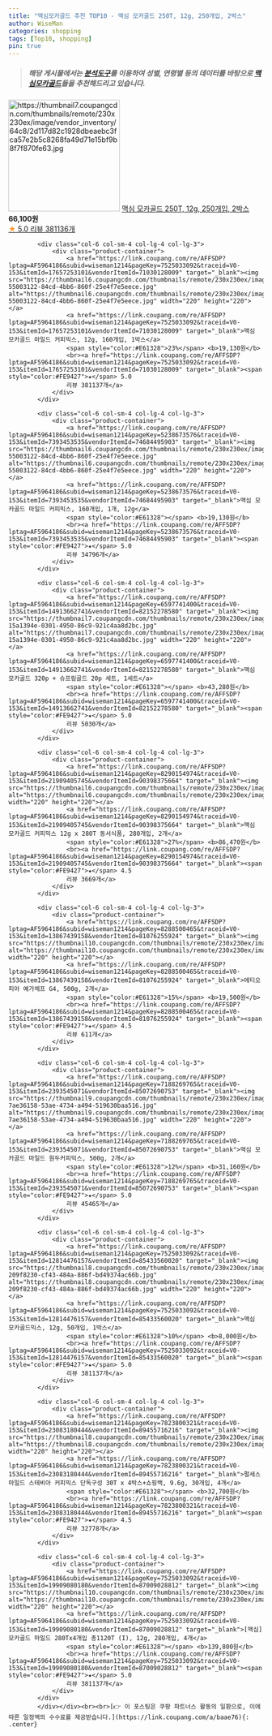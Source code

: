 ```yaml
---
title: "맥심모카골드 추천 TOP10 - 맥심 모카골드 250T, 12g, 250개입, 2박스"
author: WiseMan
categories: shopping
tags: [Top10, shopping]
pin: true
---
```


> ##### 해당 게시물에서는 [**분석도구**](https://itemscout.io/)를 이용하여 **성별**, **연령별** 등의 데이터를 바탕으로 [**맥심모카골드**](https://link.coupang.com/a/baae76)들을 추천해드리고 있습니다.
<div class="container"><div class="row">
            <div class="col-6 col-sm-4 col-lg-4 col-lg-3">
                <div class="product-container">
                    <a href="https://link.coupang.com/re/AFFSDP?lptag=AF5964186&subid=wiseman1214&pageKey=7525033092&traceid=V0-153&itemId=19933562286&vendorItemId=87033044239" target="_blank"><img src="https://thumbnail7.coupangcdn.com/thumbnails/remote/230x230ex/image/vendor_inventory/64c8/2d117d82c1928dbeaebc3fca57e2b5c8268fa49d71e15bf9b8f7f870fe63.jpg" alt="https://thumbnail7.coupangcdn.com/thumbnails/remote/230x230ex/image/vendor_inventory/64c8/2d117d82c1928dbeaebc3fca57e2b5c8268fa49d71e15bf9b8f7f870fe63.jpg" width="220" height="220"></a>
                    <a href="https://link.coupang.com/re/AFFSDP?lptag=AF5964186&subid=wiseman1214&pageKey=7525033092&traceid=V0-153&itemId=19933562286&vendorItemId=87033044239" target="_blank">맥심 모카골드 250T, 12g, 250개입, 2박스</a>
                    <span style="color:#E61328"></span> <b>66,100원</b>
                    <br><a href="https://link.coupang.com/re/AFFSDP?lptag=AF5964186&subid=wiseman1214&pageKey=7525033092&traceid=V0-153&itemId=19933562286&vendorItemId=87033044239" target="_blank"><span style="color:#FE9427">★</span> 5.0
                    리뷰 381136개</a>
                </div>
            </div>
            
            <div class="col-6 col-sm-4 col-lg-4 col-lg-3">
                <div class="product-container">
                    <a href="https://link.coupang.com/re/AFFSDP?lptag=AF5964186&subid=wiseman1214&pageKey=7525033092&traceid=V0-153&itemId=17657253101&vendorItemId=71030128009" target="_blank"><img src="https://thumbnail6.coupangcdn.com/thumbnails/remote/230x230ex/image/retail/images/4282376875770945-55003122-84cd-4bb6-860f-25e4f7e5eece.jpg" alt="https://thumbnail6.coupangcdn.com/thumbnails/remote/230x230ex/image/retail/images/4282376875770945-55003122-84cd-4bb6-860f-25e4f7e5eece.jpg" width="220" height="220"></a>
                    <a href="https://link.coupang.com/re/AFFSDP?lptag=AF5964186&subid=wiseman1214&pageKey=7525033092&traceid=V0-153&itemId=17657253101&vendorItemId=71030128009" target="_blank">맥심 모카골드 마일드 커피믹스, 12g, 160개입, 1박스</a>
                    <span style="color:#E61328">23%</span> <b>19,130원</b>
                    <br><a href="https://link.coupang.com/re/AFFSDP?lptag=AF5964186&subid=wiseman1214&pageKey=7525033092&traceid=V0-153&itemId=17657253101&vendorItemId=71030128009" target="_blank"><span style="color:#FE9427">★</span> 5.0
                    리뷰 381137개</a>
                </div>
            </div>
            
            <div class="col-6 col-sm-4 col-lg-4 col-lg-3">
                <div class="product-container">
                    <a href="https://link.coupang.com/re/AFFSDP?lptag=AF5964186&subid=wiseman1214&pageKey=5238673576&traceid=V0-153&itemId=7393453535&vendorItemId=74684495903" target="_blank"><img src="https://thumbnail6.coupangcdn.com/thumbnails/remote/230x230ex/image/retail/images/4282376875770945-55003122-84cd-4bb6-860f-25e4f7e5eece.jpg" alt="https://thumbnail6.coupangcdn.com/thumbnails/remote/230x230ex/image/retail/images/4282376875770945-55003122-84cd-4bb6-860f-25e4f7e5eece.jpg" width="220" height="220"></a>
                    <a href="https://link.coupang.com/re/AFFSDP?lptag=AF5964186&subid=wiseman1214&pageKey=5238673576&traceid=V0-153&itemId=7393453535&vendorItemId=74684495903" target="_blank">맥심 모카골드 마일드 커피믹스, 160개입, 1개, 12g</a>
                    <span style="color:#E61328"></span> <b>19,130원</b>
                    <br><a href="https://link.coupang.com/re/AFFSDP?lptag=AF5964186&subid=wiseman1214&pageKey=5238673576&traceid=V0-153&itemId=7393453535&vendorItemId=74684495903" target="_blank"><span style="color:#FE9427">★</span> 5.0
                    리뷰 34796개</a>
                </div>
            </div>
            
            <div class="col-6 col-sm-4 col-lg-4 col-lg-3">
                <div class="product-container">
                    <a href="https://link.coupang.com/re/AFFSDP?lptag=AF5964186&subid=wiseman1214&pageKey=6597741400&traceid=V0-153&itemId=14913662741&vendorItemId=82152278580" target="_blank"><img src="https://thumbnail7.coupangcdn.com/thumbnails/remote/230x230ex/image/retail/images/3614108278373450-15a1394e-0301-4950-86c9-921c4aa8d2bc.jpg" alt="https://thumbnail7.coupangcdn.com/thumbnails/remote/230x230ex/image/retail/images/3614108278373450-15a1394e-0301-4950-86c9-921c4aa8d2bc.jpg" width="220" height="220"></a>
                    <a href="https://link.coupang.com/re/AFFSDP?lptag=AF5964186&subid=wiseman1214&pageKey=6597741400&traceid=V0-153&itemId=14913662741&vendorItemId=82152278580" target="_blank">맥심 모카골드 320p + 슈프림골드 20p 세트, 1세트</a>
                    <span style="color:#E61328"></span> <b>43,280원</b>
                    <br><a href="https://link.coupang.com/re/AFFSDP?lptag=AF5964186&subid=wiseman1214&pageKey=6597741400&traceid=V0-153&itemId=14913662741&vendorItemId=82152278580" target="_blank"><span style="color:#FE9427">★</span> 5.0
                    리뷰 5030개</a>
                </div>
            </div>
            
            <div class="col-6 col-sm-4 col-lg-4 col-lg-3">
                <div class="product-container">
                    <a href="https://link.coupang.com/re/AFFSDP?lptag=AF5964186&subid=wiseman1214&pageKey=8290154974&traceid=V0-153&itemId=21909405745&vendorItemId=90398375664" target="_blank"><img src="https://thumbnail6.coupangcdn.com/thumbnails/remote/230x230ex/image/vendor_inventory/3481/f3e3c80e6e7dbea4b3f1ab3f560f4d0f12f06b300c11e2916aadc5adb8d0.png" alt="https://thumbnail6.coupangcdn.com/thumbnails/remote/230x230ex/image/vendor_inventory/3481/f3e3c80e6e7dbea4b3f1ab3f560f4d0f12f06b300c11e2916aadc5adb8d0.png" width="220" height="220"></a>
                    <a href="https://link.coupang.com/re/AFFSDP?lptag=AF5964186&subid=wiseman1214&pageKey=8290154974&traceid=V0-153&itemId=21909405745&vendorItemId=90398375664" target="_blank">맥심 모카골드 커피믹스 12g x 280T 동서식품, 280개입, 2개</a>
                    <span style="color:#E61328">27%</span> <b>86,470원</b>
                    <br><a href="https://link.coupang.com/re/AFFSDP?lptag=AF5964186&subid=wiseman1214&pageKey=8290154974&traceid=V0-153&itemId=21909405745&vendorItemId=90398375664" target="_blank"><span style="color:#FE9427">★</span> 4.5
                    리뷰 3669개</a>
                </div>
            </div>
            
            <div class="col-6 col-sm-4 col-lg-4 col-lg-3">
                <div class="product-container">
                    <a href="https://link.coupang.com/re/AFFSDP?lptag=AF5964186&subid=wiseman1214&pageKey=8288500465&traceid=V0-153&itemId=13867439158&vendorItemId=81076255924" target="_blank"><img src="https://thumbnail10.coupangcdn.com/thumbnails/remote/230x230ex/image/vendor_inventory/8c27/12051b8378e2a3d7f6a4d20860e502d500e9202ff5e6e19348034a167ae6.jpg" alt="https://thumbnail10.coupangcdn.com/thumbnails/remote/230x230ex/image/vendor_inventory/8c27/12051b8378e2a3d7f6a4d20860e502d500e9202ff5e6e19348034a167ae6.jpg" width="220" height="220"></a>
                    <a href="https://link.coupang.com/re/AFFSDP?lptag=AF5964186&subid=wiseman1214&pageKey=8288500465&traceid=V0-153&itemId=13867439158&vendorItemId=81076255924" target="_blank">에티오피아 예가체프 G4, 500g, 2개</a>
                    <span style="color:#E61328">15%</span> <b>19,500원</b>
                    <br><a href="https://link.coupang.com/re/AFFSDP?lptag=AF5964186&subid=wiseman1214&pageKey=8288500465&traceid=V0-153&itemId=13867439158&vendorItemId=81076255924" target="_blank"><span style="color:#FE9427">★</span> 4.5
                    리뷰 611개</a>
                </div>
            </div>
            
            <div class="col-6 col-sm-4 col-lg-4 col-lg-3">
                <div class="product-container">
                    <a href="https://link.coupang.com/re/AFFSDP?lptag=AF5964186&subid=wiseman1214&pageKey=7188269765&traceid=V0-153&itemId=2393545071&vendorItemId=85072690753" target="_blank"><img src="https://thumbnail9.coupangcdn.com/thumbnails/remote/230x230ex/image/retail/images/1551381501445557-7ae36158-53ae-4734-a494-519630baa516.jpg" alt="https://thumbnail9.coupangcdn.com/thumbnails/remote/230x230ex/image/retail/images/1551381501445557-7ae36158-53ae-4734-a494-519630baa516.jpg" width="220" height="220"></a>
                    <a href="https://link.coupang.com/re/AFFSDP?lptag=AF5964186&subid=wiseman1214&pageKey=7188269765&traceid=V0-153&itemId=2393545071&vendorItemId=85072690753" target="_blank">맥심 모카골드 마일드 원두커피믹스, 500g, 2개</a>
                    <span style="color:#E61328">12%</span> <b>31,160원</b>
                    <br><a href="https://link.coupang.com/re/AFFSDP?lptag=AF5964186&subid=wiseman1214&pageKey=7188269765&traceid=V0-153&itemId=2393545071&vendorItemId=85072690753" target="_blank"><span style="color:#FE9427">★</span> 5.0
                    리뷰 45465개</a>
                </div>
            </div>
            
            <div class="col-6 col-sm-4 col-lg-4 col-lg-3">
                <div class="product-container">
                    <a href="https://link.coupang.com/re/AFFSDP?lptag=AF5964186&subid=wiseman1214&pageKey=7525033092&traceid=V0-153&itemId=12814476157&vendorItemId=85433560020" target="_blank"><img src="https://thumbnail8.coupangcdn.com/thumbnails/remote/230x230ex/image/retail/images/1240614849240910-209f8230-cf43-484a-886f-bd49374ac66b.jpg" alt="https://thumbnail8.coupangcdn.com/thumbnails/remote/230x230ex/image/retail/images/1240614849240910-209f8230-cf43-484a-886f-bd49374ac66b.jpg" width="220" height="220"></a>
                    <a href="https://link.coupang.com/re/AFFSDP?lptag=AF5964186&subid=wiseman1214&pageKey=7525033092&traceid=V0-153&itemId=12814476157&vendorItemId=85433560020" target="_blank">맥심 모카골드믹스, 12g, 50개입, 1박스</a>
                    <span style="color:#E61328">10%</span> <b>8,000원</b>
                    <br><a href="https://link.coupang.com/re/AFFSDP?lptag=AF5964186&subid=wiseman1214&pageKey=7525033092&traceid=V0-153&itemId=12814476157&vendorItemId=85433560020" target="_blank"><span style="color:#FE9427">★</span> 5.0
                    리뷰 381137개</a>
                </div>
            </div>
            
            <div class="col-6 col-sm-4 col-lg-4 col-lg-3">
                <div class="product-container">
                    <a href="https://link.coupang.com/re/AFFSDP?lptag=AF5964186&subid=wiseman1214&pageKey=7823800321&traceid=V0-153&itemId=23083180444&vendorItemId=89455716216" target="_blank"><img src="https://thumbnail8.coupangcdn.com/thumbnails/remote/230x230ex/image/vendor_inventory/3463/7ab8abd6832d85243b10553f7539b6c0a4bafbff9cdd9069a1fe08255867.jpg" alt="https://thumbnail8.coupangcdn.com/thumbnails/remote/230x230ex/image/vendor_inventory/3463/7ab8abd6832d85243b10553f7539b6c0a4bafbff9cdd9069a1fe08255867.jpg" width="220" height="220"></a>
                    <a href="https://link.coupang.com/re/AFFSDP?lptag=AF5964186&subid=wiseman1214&pageKey=7823800321&traceid=V0-153&itemId=23083180444&vendorItemId=89455716216" target="_blank">펄세스 마일드 스테비아 커피믹스 단독구성 30T x 4박스+쇼핑백, 9.6g, 30개입, 4개</a>
                    <span style="color:#E61328"></span> <b>32,700원</b>
                    <br><a href="https://link.coupang.com/re/AFFSDP?lptag=AF5964186&subid=wiseman1214&pageKey=7823800321&traceid=V0-153&itemId=23083180444&vendorItemId=89455716216" target="_blank"><span style="color:#FE9427">★</span> 4.5
                    리뷰 32778개</a>
                </div>
            </div>
            
            <div class="col-6 col-sm-4 col-lg-4 col-lg-3">
                <div class="product-container">
                    <a href="https://link.coupang.com/re/AFFSDP?lptag=AF5964186&subid=wiseman1214&pageKey=7525033092&traceid=V0-153&itemId=19909080180&vendorItemId=87009028812" target="_blank"><img src="https://thumbnail10.coupangcdn.com/thumbnails/remote/230x230ex/image/vendor_inventory/3f11/13ba251e6924b9f404025d24c2cc827f34e78036945042ed038c43845100.jpg" alt="https://thumbnail10.coupangcdn.com/thumbnails/remote/230x230ex/image/vendor_inventory/3f11/13ba251e6924b9f404025d24c2cc827f34e78036945042ed038c43845100.jpg" width="220" height="220"></a>
                    <a href="https://link.coupang.com/re/AFFSDP?lptag=AF5964186&subid=wiseman1214&pageKey=7525033092&traceid=V0-153&itemId=19909080180&vendorItemId=87009028812" target="_blank">[맥심] 모카골드 마일드 280Tx4개입 총1120T (I), 12g, 280개입, 4개</a>
                    <span style="color:#E61328"></span> <b>139,800원</b>
                    <br><a href="https://link.coupang.com/re/AFFSDP?lptag=AF5964186&subid=wiseman1214&pageKey=7525033092&traceid=V0-153&itemId=19909080180&vendorItemId=87009028812" target="_blank"><span style="color:#FE9427">★</span> 5.0
                    리뷰 381137개</a>
                </div>
            </div>
            </div></div><br><br>[👉 이 포스팅은 쿠팡 파트너스 활동의 일환으로, 이에 따른 일정액의 수수료를 제공받습니다.](https://link.coupang.com/a/baae76){: .center}